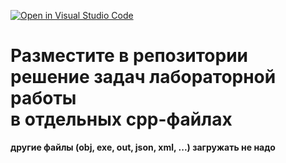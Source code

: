 [![Open in Visual Studio Code](https://classroom.github.com/assets/open-in-vscode-2e0aaae1b6195c2367325f4f02e2d04e9abb55f0b24a779b69b11b9e10269abc.svg)](https://classroom.github.com/online_ide?assignment_repo_id=20546969&assignment_repo_type=AssignmentRepo)
# Разместите в репозитории решение задач лабораторной работы </br>в отдельных cpp-файлах
**другие файлы (obj, exe, out, json, xml, ...) загружать не надо**
